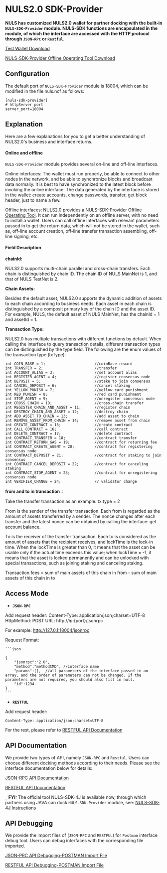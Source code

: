 # NULS2.0 SDK-Provider

**NULS has customized NULS2.0 wallet for partner docking with the built-in `NULS-SDK-Provider` module. NULS-SDK functions are encapsulated in the module, of which the interface are accessed with the HTTP protocol through `JSON-RPC` or `Restful`.**

[Test Wallet Download](http://nuls-usa-west.oss-us-west-1.aliyuncs.com/beta3/NULS_Wallet_linux64_beta3_sdk_provider.tar.gz)

[NULS-SDK-Provider Offline Operating Tool Download](http://nuls-usa-west.oss-us-west-1.aliyuncs.com/beta3/nuls-sdk-provider-offline.tar.gz)

## Configuration

The default port of `NULS-SDK-Provider` module is 18004, which can be modified in the file nuls.ncf as follows:

```
[nuls-sdk-provider]
# httpServer port 
server_port=18004
```

## Explanation

Here are a few explanations for you to get a better understanding of NULS2.0's business and interface returns.

#### Online and offline

`NULS-SDK-Provider` module provides several on-line and off-line interfaces.

Online interfaces: The wallet must run properly, be able to connect to other nodes in the network, and be able to synchronize blocks and broadcast data normally. It is best to have synchronized to the latest block before invoking the online interface. The data generated by the interface is stored in the wallet: create accounts, change passwords, transfer, get block header, just to name a few.

Offline interfaces: NULS2.0 provides a [NULS-SDK-Provider Offline Operating Tool](http://nuls-usa-west.oss-us-west-1.aliyuncs.com/beta3/nuls-sdk-provider-offline.tar.gz). It can run independently on an offline server, with no need to install a wallet. Users can call offline interfaces with relevant parameters passed in to get the return data, which will not be stored in the wallet, such as, off-line account creation, off-line transfer transaction assembling, off-line signing, etc.

#### Field Description

**chainId:**

NULS2.0 supports multi-chain parallel and cross-chain transfers. Each chain is distinguished by chain ID. The chain ID of NULS MainNet is 1, and that of NULS TestNet is 2.

**Chain Assets:**

Besides the default asset, NULS2.0 supports the dynamic addition of assets to each chain according to business needs. Each asset in each chain is distinguished by a composit primary key of the chain ID and the asset ID. For example, NULS, the default asset of NULS MainNet, has the chainId = 1 and assetId = 1.

**Transaction Type:**

NULS2.0 has multiple transactions with different functions by default. When calling the interface to query transaction details, different transaction types can be distinguished by the type field. The following are the enum values of the transaction type (txType):

```
int COIN_BASE = 1;						//coinBase reward
int TRANSFER = 2;						//transfer
int ACCOUNT_ALIAS = 3;					//set account alias
int REGISTER_AGENT = 4;					//register consensus node
int DEPOSIT = 5;						//stake to join consensus
int CANCEL_DEPOSIT = 6;					//cancel staking
int YELLOW_PUNISH = 7;					//yellow card punishment
int RED_PUNISH = 8;						//red card punishment
int STOP_AGENT = 9;						//unregister consensus node
int CROSS_CHAIN = 10;					//cross-chain transfer
int REGISTER_CHAIN_AND_ASSET = 11;		//register chain
int DESTROY_CHAIN_AND_ASSET = 12;		//destroy chain
int ADD_ASSET_TO_CHAIN = 13;			//add asset to chain
int REMOVE_ASSET_FROM_CHAIN = 14;		//remove asset from chain
int CREATE_CONTRACT = 15;				//create contract
int CALL_CONTRACT = 16;					//call contract
int DELETE_CONTRACT = 17;				//delete contract
int CONTRACT_TRANSFER = 18;				//contract transfer
int CONTRACT_RETURN_GAS = 19;			//contract for returning fee
int CONTRACT_CREATE_AGENT = 20;			//contract for registering consensus node
int CONTRACT_DEPOSIT = 21;				//contract for staking to join consensus
int CONTRACT_CANCEL_DEPOSIT = 22;		//contract for canceling staking
int CONTRACT_STOP_AGENT = 23;			//contract for unregistering consensus node
int VERIFIER_CHANGE = 24;				// validator change
```

**from and to in transaction：**

Take the transfer transaction as an example: tx.type = 2

From is the sender of the transfer transaction. Each from is regarded as the amount of assets transferred by a sender. The nonce changes after each transfer and the latest nonce can be obtained by calling the interface: get account balance.

To is the receiver of the transfer transaction. Each to is considered as the amount of assets that the recipient receives, and lockTime is the lock-in time. When the lockTime is greater than 0, it means that the asset can be usable only if the actual time exceeds this value; when lockTime = -1, it means that the asset is locked permanently and can be unlocked with special transactions, such as joining staking and canceling staking.

Transaction fees = sum of main assets of this chain in from - sum of main assets of this chain in to


## Access Mode

- **`JSON-RPC`**

Add request header: 
    Content-Type: application/json;charset=UTF-8
     HttpMethod: POST
     URL: http://${ip}:${port}/jsonrpc 

For example: http://127.0.1:18004/jsonrpc

Request Format:

    ```json

    {
        "jsonrpc":"2.0",
        "method":"methodCMD", //interface name
        "params":[],  //all parameters of the interface passed in an array, and the order of parameters can not be changed. If the parameters are not required, you should also fill in null.
        "id":1234
    }
    ```

- **`RESTFUL`**

Add request header:

    Content-Type: application/json;charset=UTF-8

For the rest, please refer to [RESTFUL API Documentation](https://github.com/nuls-io/nuls-v2/blob/master/module/nuls-api/documents/nuls-api_Postman_RESTFUL.json)


## API Documentation

We provide two types of API, namely `JSON-RPC` and `Restful`. Users can choose different docking methods according to their needs. Please see the interface documentation below for details:

[JSON-RPC API Documentation](https://github.com/nuls-io/nuls-v2/blob/master/module/nuls-api/documents/nuls-api_JSONRPC.md)

[RESTFUL API Documentation](https://github.com/nuls-io/nuls-v2/blob/master/module/nuls-api/documents/nuls-api_Postman_RESTFUL.json)

_ **FYI:** The official tool NULS-SDK-4J is available now, through which partners using JAVA can dock `NULS-SDK-Provider` module, see: [NULS-SDK-4J Instructions](https://github.com/nuls-io/nuls-v2-sdk4j/blob/master/README.md)

## API Debugging

We provide the import files of (`JSON-RPC` and `RESTFUL`) for `Postman` interface debug tool. Users can debug interfaces with the corresponding file imported.

[JSON-PRC API Debugging-POSTMAN Import File](https://github.com/nuls-io/nuls-v2/blob/master/module/nuls-api/documents/nuls-api_Postman_JSONRPC.json)

[RESTFUL API Debugging-POSTMAN Import File](https://github.com/nuls-io/nuls-v2/blob/master/module/nuls-api/documents/nuls-api_Postman_RESTFUL.json)